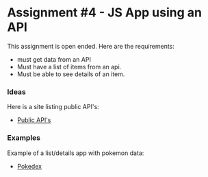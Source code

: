 # Assignment #4 - JS App using an API

This assignment is open ended. Here are the requirements:
- must get data from an API
- Must have a list of items from an api.
- Must be able to see details of an item.


### Ideas
Here is a site listing public API's:
- [Public API's](https://public-apis.xyz/)



### Examples
Example of a list/details app with pokemon data:
- [Pokedex](https://www.pokemon.com/us/pokedex/)
